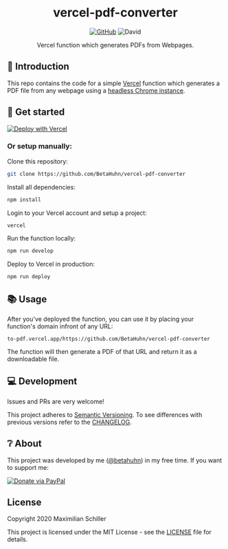 <div align="center">
  
# vercel-pdf-converter

[![GitHub](https://img.shields.io/github/license/mashape/apistatus.svg)](https://github.com/BetaHuhn/vercel-pdf-converter/blob/master/LICENSE) ![David](https://img.shields.io/david/betahuhn/vercel-pdf-converter)

Vercel function which generates PDFs from Webpages.

</div>

## 👋 Introduction

This repo contains the code for a simple [Vercel](https://vercel.com) function which generates a PDF file from any webpage using a [headless Chrome instance](https://github.com/puppeteer/puppeteer).

## 🚀 Get started

[![Deploy with Vercel](https://vercel.com/button)](https://vercel.com/new/git/external?repository-url=https%3A%2F%2Fgithub.com%2FBetaHuhn%2Fvercel-pdf-converter)

### Or setup manually:

Clone this repository:

```sh
git clone https://github.com/BetaHuhn/vercel-pdf-converter
```

Install all dependencies:

```sh
npm install
```

Login to your Vercel account and setup a project:

```sh
vercel
```

Run the function locally:

```sh
npm run develop
```

Deploy to Vercel in production:

```sh
npm run deploy 
```

## 📚 Usage

After you've deployed the function, you can use it by placing your function's domain infront of any URL:

```
to-pdf.vercel.app/https://github.com/BetaHuhn/vercel-pdf-converter
```

The function will then generate a PDF of that URL and return it as a downloadable file.

## 💻 Development

Issues and PRs are very welcome!

This project adheres to [Semantic Versioning](https://semver.org/spec/v2.0.0.html). To see differences with previous versions refer to the [CHANGELOG](CHANGELOG.md).

## ❔ About

This project was developed by me ([@betahuhn](https://github.com/BetaHuhn)) in my free time. If you want to support me:

[![Donate via PayPal](https://img.shields.io/badge/paypal-donate-009cde.svg)](https://www.paypal.com/cgi-bin/webscr?cmd=_s-xclick&hosted_button_id=394RTSBEEEFEE)

## License

Copyright 2020 Maximilian Schiller

This project is licensed under the MIT License - see the [LICENSE](LICENSE) file for details.

